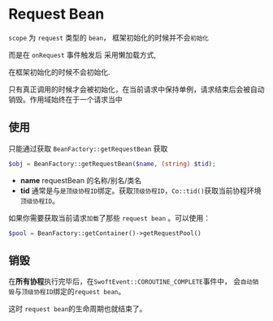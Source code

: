 # Request Bean

`scope` 为 `request` 类型的 `bean`， 框架初始化的时候并不会`初始化`

而是在 `onRequest` 事件触发后 采用懒加载方式,

在框架初始化的时候不会初始化. 

只有真正调用的时候才会被初始化，在当前请求中保持单例，请求结束后会被自动销毁。作用域始终在于一个请求当中

## 使用

只能通过获取 `BeanFactory::getRequestBean` 获取
```php
$obj = BeanFactory::getRequestBean($name, (string) $tid);
```
- **name** requestBean 的名称/别名/类名
- **tid** 通常是与`是顶级协程ID`绑定。获取`顶级协程ID`，`Co::tid()`获取当前协程环境 `顶级协程ID`。

如果你需要获取当前请求`加载`了那些 `request bean` 。可以使用：
```php
$pool = BeanFactory::getContainer()->getRequestPool()
```
## 销毁

在**所有协程**执行完毕后，在`SwoftEvent::COROUTINE_COMPLETE`事件中，
会`自动销毁`与`顶级协程ID`绑定的`request bean`。

这时 `request bean`的生命周期也就结束了。
